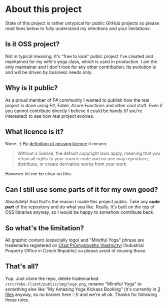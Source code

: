 # About this project
State of this project is rather untypical for public GitHub projects so please read lines below to fully understand my intentions and your limitations: 

## Is it OSS project?
Not in typical meaning. It's "free to look" public project I've created and maintained for my wife's yoga class, which is used in production. I am the only maintainer and I don't look for any other contribution. Its evolution is and will be driven by business needs only.

## Why is it public?
As a proud member of F# community I wanted to publish how the real project is done using F#, Fable, Azure Functions and other cool stuff. Even if you cannot contribute directly I believe it could be handy (if you're interested) to see how real project evolves.

## What licence is it?
None. :) By [definition of missing licence](https://choosealicense.com/no-permission/) it means:

> Without a license, the default copyright laws apply, meaning that you retain all rights to your source code and no one may reproduce, distribute, or create derivative works from your work.

However let me be clear on this:

## Can I still use some parts of it for my own good?
Absolutely! And that's the reason I made this project public. Take any **code part** of the repository and do what you like. Really. It's built on the top of OSS libraries anyway, so I would be happy to somehow contribute back.

## So what's the limitation?
All graphic content (especially logo) and "Mindful Yoga" phrase are trademarks registered on [Úřad Průmyslového Vlastnictví](https://upv.cz/en.html) (Industrial Property Office in Czech Republic) so please avoid of reusing those.

## That's all?
Yup. Just clone the repo, delete trademarked `/src/Yobo.Client/public/img/logo.png`, rename "Mindful Yoga" to something else like "My Amazing Yoga Kickass Booking" (it's currently in [3 files](https://github.com/Dzoukr/Yobo/search?q=mindful) anyway, so no brainer here :-)) and we're all ok. Thanks for following these rules.
